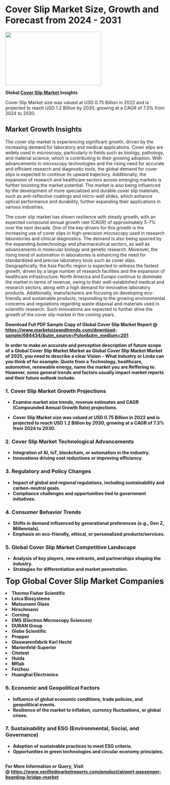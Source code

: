 <H1>Cover Slip Market Size, Growth and Forecast from 2024 - 2031</H1><img class="aligncenter size-medium wp-image-584254" src="https://thirdeyenews.in/wp-content/uploads/2024/09/Global-Market-Research-300x168.jpeg" alt="" width="300" height="168" /><p><strong>Global&nbsp;<a href="https://www.marketsizeandtrends.com/download-sample/684434/&amp;utm_source=Pulse&amp;utm_medium=201">Cover Slip Market</a> Insights</strong></p><p>Cover Slip Market size was valued at USD 0.75 Billion in 2022 and is projected to reach USD 1.2 Billion by 2030, growing at a CAGR of 7.3% from 2024 to 2030.</p><p><h2>Market Growth Insights</h2> <p>The cover slip market is experiencing significant growth, driven by the increasing demand for laboratory and medical applications. Cover slips are widely used in microscopy, particularly in fields such as biology, pathology, and material science, which is contributing to their growing adoption. With advancements in microscopy technologies and the rising need for accurate and efficient research and diagnostic tools, the global demand for cover slips is expected to continue its upward trajectory. Additionally, the expansion of research and healthcare sectors across emerging markets is further boosting the market potential. The market is also being influenced by the development of more specialized and durable cover slip materials, such as anti-reflective coatings and micro-well slides, which enhance optical performance and durability, further expanding their applications in various industries.</p> <p><strong></strong></p> <p>The cover slip market has shown resilience with steady growth, with an expected compound annual growth rate (CAGR) of approximately 5-7% over the next decade. One of the key drivers for this growth is the increasing use of cover slips in high-precision microscopy used in research laboratories and clinical diagnostics. The demand is also being spurred by the expanding biotechnology and pharmaceutical sectors, as well as advancements in molecular biology and genetic research. Moreover, the rising trend of automation in laboratories is enhancing the need for standardized and precise laboratory tools such as cover slips. Geographically, the Asia Pacific region is expected to witness the fastest growth, driven by a large number of research facilities and the expansion of healthcare infrastructure. North America and Europe continue to dominate the market in terms of revenue, owing to their well-established medical and research sectors, along with a high demand for innovative laboratory products. Additionally, manufacturers are focusing on developing eco-friendly and sustainable products, responding to the growing environmental concerns and regulations regarding waste disposal and materials used in scientific research. Such innovations are expected to further drive the growth of the cover slip market in the coming years.</p> <p><strong></p><p><span class=""><strong>Download Full PDF Sample Copy of Global Cover Slip Market Report</strong> @ <a href="https://www.marketsizeandtrends.com/download-sample/684434/&amp;utm_source=Pulse&amp;utm_medium=201" target="_blank">https://www.marketsizeandtrends.com/download-sample/684434/&amp;utm_source=Pulse&amp;utm_medium=201</a></span></p><p>In order to make an accurate and perceptive description of future scope of a Global&nbsp;Cover Slip Market Market as Global&nbsp;Cover Slip Market Market of 2025, you need to describe a clear Vision &ndash; What Industry or Linda can you think of for example: Quote from a Technology, healthcare, automotive, renewable energy, name the market you are Reffering to. However, some general trends and factors usually impact market reports and their future outlook include:</p><h3>1.&nbsp;<strong>Cover Slip Market Growth Projections</strong></h3><ul><li>Examine market size trends, revenue estimates and CAGR (Compounded Annual Growth Rate) projections.</li><li><p>Cover Slip Market size was valued at USD 0.75 Billion in 2022 and is projected to reach USD 1.2 Billion by 2030, growing at a CAGR of 7.3% from 2024 to 2030.</p></li></ul><h3>2.&nbsp;<strong>Cover Slip Market Technological Advancements</strong></h3><ul><li>Integration of AI, IoT, blockchain, or automation in the industry.</li><li>Innovations driving cost reductions or improving efficiency.</li></ul><h3>3.&nbsp;<strong>Regulatory and Policy Changes</strong></h3><ul><li>Impact of global and regional regulations, including sustainability and carbon-neutral goals.</li><li>Compliance challenges and opportunities tied to government initiatives.</li></ul><h3>4.&nbsp;<strong>Consumer Behavior Trends</strong></h3><ul><li>Shifts in demand influenced by generational preferences (e.g., Gen Z, Millennials).</li><li>Emphasis on eco-friendly, ethical, or personalized products/services.</li></ul><h3>5.&nbsp;<strong>Global Cover Slip Market Competitive Landscape</strong></h3><ul><li>Analysis of key players, new entrants, and partnerships shaping the industry.</li><li>Strategies for differentiation and market penetration.</li></ul><p data-pm-slice="1 1 []"><span style="color: inherit; font-family: inherit; font-size: 25px;">Top Global Cover Slip Market Companies</span></p><div class="" data-test-id=""><p><li>Thermo Fisher Scientific</li><li> Leica Biosystems</li><li> Matsunami Glass</li><li> Hirschmann</li><li> Corning</li><li> EMS (Electron Microscopy Sciences)</li><li> DURAN Group</li><li> Globe Scientific</li><li> Propper</li><li> Glaswarenfabrik Karl Hecht</li><li> Marienfeld-Superior</li><li> Citotest</li><li> Huida</li><li> Mflab</li><li> Feizhou</li><li> Huanghai Electronics</li></p></div><h3>6.&nbsp;<strong>Economic and Geopolitical Factors</strong></h3><ul><li>Influence of global economic conditions, trade policies, and geopolitical events.</li><li>Resilience of the market to inflation, currency fluctuations, or global crises.</li></ul><h3>7.&nbsp;<strong>Sustainability and ESG (Environmental, Social, and Governance)</strong></h3><ul><li>Adoption of sustainable practices to meet ESG criteria.</li><li>Opportunities in green technologies and circular economy principles.</li></ul><h2><strong style="font-size: 14px;">For More Information or Query, Visit @&nbsp;</strong><a style="background-color: #ffffff; font-size: 14px;" href="https://www.marketsizeandtrends.com/report/cover-slip-market/" target="_blank">https://www.verifiedmarketreports.com/product/airport-passenger-boarding-bridge-market</a></h2>
